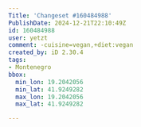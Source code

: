 ```yaml
---
Title: 'Changeset #160484988'
PublishDate: 2024-12-21T22:10:49Z
id: 160484988
user: yetzt
comment: -cuisine=vegan,+diet:vegan
created_by: iD 2.30.4
tags:
- Montenegro
bbox:
  min_lon: 19.2042056
  min_lat: 41.9249282
  max_lon: 19.2042056
  max_lat: 41.9249282

---
```

